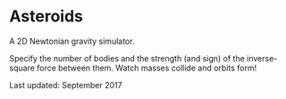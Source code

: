 # Asteroids

A 2D Newtonian gravity simulator. 

Specify the number of bodies and the strength (and sign) of the inverse-square force between them. Watch masses collide and orbits form!

Last updated: September 2017
